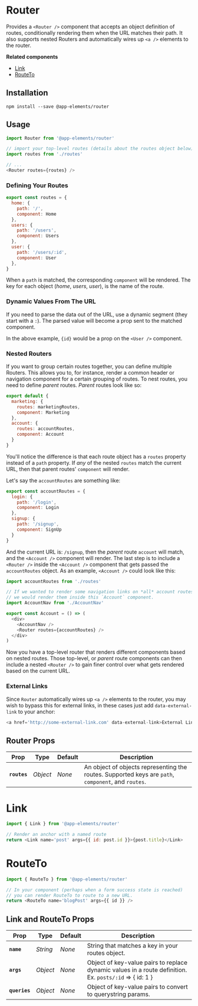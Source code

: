 # Router

Provides a `<Router />` component that accepts an object definition of routes, conditionally rendering them when the URL matches their path. It also supports nested Routers and automatically wires up `<a />` elements to the router.

**Related components**

- [Link](#link)
- [RouteTo](#routeto)

## Installation

`npm install --save @app-elements/router`

## Usage

```javascript
import Router from '@app-elements/router'

// import your top-level routes (details about the routes object below)
import routes from './routes'

// ...
<Router routes={routes} />
```

### Defining Your Routes

```javascript
export const routes = {
  home: {
    path: '/',
    component: Home
  },
  users: {
    path: '/users',
    component: Users
  },
  user: {
    path: '/users/:id',
    component: User
  },
}
```

When a `path` is matched, the corresponding `component` will be rendered. The key for each object (_home_, _users_, _user_), is the name of the route.

### Dynamic Values From The URL

If you need to parse the data out of the URL, use a dynamic segment (they start with a `:`). The parsed value will become a prop sent to the matched component.

In the above example, `{id}` would be a prop on the `<User />` component.

### Nested Routers

If you want to group certain routes together, you can define multiple Routers. This allows you to, for instance, render a common header or navigation component for a certain grouping of routes. To nest routes, you need to define _parent_ routes. _Parent_ routes look like so:

```javascript
export default {
  marketing: {
    routes: marketingRoutes,
    component: Marketing
  },
  account: {
    routes: accountRoutes,
    component: Account
  }
}
```

You'll notice the difference is that each route object has a `routes` property instead of a `path` property. If *any* of the nested `routes` match the current URL, then that parent routes' `component` will render.

Let's say the `accountRoutes` are something like:

```javascript
export const accountRoutes = {
  login: {
    path: '/login',
    component: Login
  },
  signup: {
    path: '/signup',
    component: SignUp
  }
}
```

And the current URL is: `/signup`, then the _parent_ route `account` will match, and the `<Account />` component will render. The last step is to include a `<Router />` inside the `<Account />` component that gets passed the `accountRoutes` object. As an example, `<Account />` could look like this:

```javascript
import accountRoutes from './routes'

// If we wanted to render some navigation links on *all* account routes,
// we would render them inside this `Account` component.
import AccountNav from './AccountNav'

export const Account = () => (
  <div>
    <AccountNav />
    <Router routes={accountRoutes} />
  </div>
)
```

Now you have a top-level router that renders different components based on nested routes. Those top-level, or _parent_ route components can then include a nested `<Router />` to gain finer control over what gets rendered based on the current URL.

### External Links

Since `Router` automatically wires up `<a />` elements to the router, you may wish to bypass this for external links, in these cases just add `data-external-link` to your anchor:

```javascript
<a href='http://some-external-link.com' data-external-link>External Link</a>
```


## Router Props

| Prop              | Type        | Default  | Description         |
|-------------------|-------------|----------|---------------------|
| **`routes`**      | _Object_    | _None_   | An object of objects representing the routes. Supported keys are `path`, `component`, and `routes`.



# Link

```javascript
import { Link } from '@app-elements/router'

// Render an anchor with a named route
return <Link name='post' args={{ id: post.id }}>{post.title}</Link>
```


# RouteTo

```javascript
import { RouteTo } from '@app-elements/router'

// In your component (perhaps when a form success state is reached) 
// you can render RouteTo to route to a new URL.
return <RouteTo name='blogPost' args={{ id }} />
```

## Link and RouteTo Props

| Prop              | Type        | Default  | Description         |
|-------------------|-------------|----------|---------------------|
| **`name`**        | _String_    | _None_   | String that matches a key in your routes object.
| **`args`**        | _Object_    | _None_   | Object of key-value pairs to replace dynamic values in a route definition. Ex. `posts/:id` => { id: 1 }
| **`queries`**     | _Object_    | _None_   | Object of key-value pairs to convert to querystring params.
